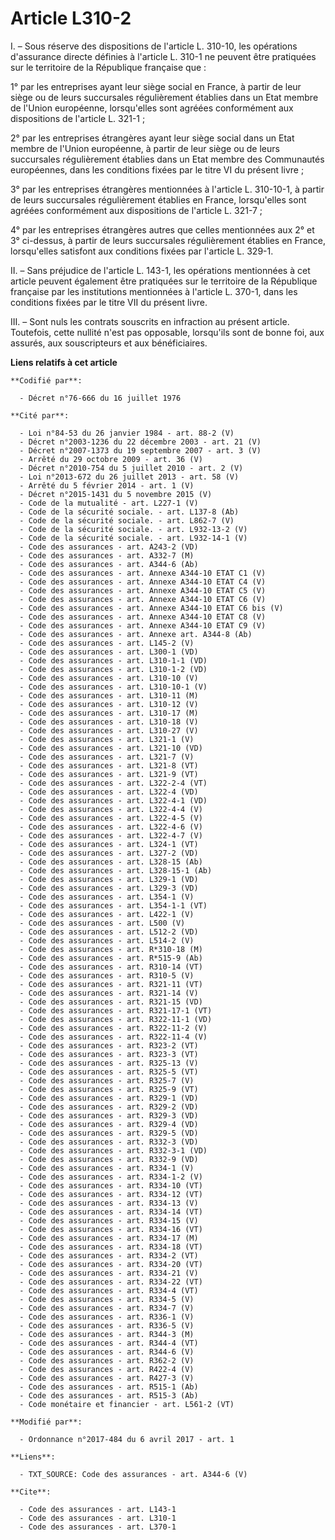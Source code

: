 # Article L310-2

I. – Sous réserve des dispositions de l'article L. 310-10, les opérations d'assurance directe définies à l'article L. 310-1
ne peuvent être pratiquées sur le territoire de la République française que :

1° par les entreprises ayant leur siège social en France, à partir de leur siège ou de leurs succursales régulièrement
établies dans un Etat membre de l'Union européenne, lorsqu'elles sont agréées conformément aux dispositions de l'article L.
321-1 ; 

2° par les entreprises étrangères ayant leur siège social dans un Etat membre de l'Union européenne, à partir de leur siège
ou de leurs succursales régulièrement établies dans un Etat membre des Communautés européennes, dans les conditions fixées
par le titre VI du présent livre ;

3° par les entreprises étrangères mentionnées à l'article L. 310-10-1, à partir de leurs succursales régulièrement établies
en France, lorsqu'elles sont agréées conformément aux dispositions de l'article L. 321-7 ;

4° par les entreprises étrangères autres que celles mentionnées aux 2° et 3° ci-dessus, à partir de leurs succursales
régulièrement établies en France, lorsqu'elles satisfont aux conditions fixées par l'article L. 329-1.

II. – Sans préjudice de l'article L. 143-1, les opérations mentionnées à cet article peuvent également être pratiquées sur le
territoire de la République française par les institutions mentionnées à l'article L. 370-1, dans les conditions fixées par
le titre VII du présent livre.

III. – Sont nuls les contrats souscrits en infraction au présent article. Toutefois, cette nullité n'est pas opposable,
lorsqu'ils sont de bonne foi, aux assurés, aux souscripteurs et aux bénéficiaires.

**Liens relatifs à cet article**

	**Codifié par**:

	  - Décret n°76-666 du 16 juillet 1976

	**Cité par**:

	  - Loi n°84-53 du 26 janvier 1984 - art. 88-2 (V)
	  - Décret n°2003-1236 du 22 décembre 2003 - art. 21 (V)
	  - Décret n°2007-1373 du 19 septembre 2007 - art. 3 (V)
	  - Arrêté du 29 octobre 2009 - art. 36 (V)
	  - Décret n°2010-754 du 5 juillet 2010 - art. 2 (V)
	  - Loi n°2013-672 du 26 juillet 2013 - art. 58 (V)
	  - Arrêté du 5 février 2014 - art. 1 (V)
	  - Décret n°2015-1431 du 5 novembre 2015 (V)
	  - Code de la mutualité - art. L227-1 (V)
	  - Code de la sécurité sociale. - art. L137-8 (Ab)
	  - Code de la sécurité sociale. - art. L862-7 (V)
	  - Code de la sécurité sociale. - art. L932-13-2 (V)
	  - Code de la sécurité sociale. - art. L932-14-1 (V)
	  - Code des assurances - art. A243-2 (VD)
	  - Code des assurances - art. A332-7 (M)
	  - Code des assurances - art. A344-6 (Ab)
	  - Code des assurances - art. Annexe A344-10 ETAT C1 (V)
	  - Code des assurances - art. Annexe A344-10 ETAT C4 (V)
	  - Code des assurances - art. Annexe A344-10 ETAT C5 (V)
	  - Code des assurances - art. Annexe A344-10 ETAT C6 (V)
	  - Code des assurances - art. Annexe A344-10 ETAT C6 bis (V)
	  - Code des assurances - art. Annexe A344-10 ETAT C8 (V)
	  - Code des assurances - art. Annexe A344-10 ETAT C9 (V)
	  - Code des assurances - art. Annexe art. A344-8 (Ab)
	  - Code des assurances - art. L145-2 (V)
	  - Code des assurances - art. L300-1 (VD)
	  - Code des assurances - art. L310-1-1 (VD)
	  - Code des assurances - art. L310-1-2 (VD)
	  - Code des assurances - art. L310-10 (V)
	  - Code des assurances - art. L310-10-1 (V)
	  - Code des assurances - art. L310-11 (M)
	  - Code des assurances - art. L310-12 (V)
	  - Code des assurances - art. L310-17 (M)
	  - Code des assurances - art. L310-18 (V)
	  - Code des assurances - art. L310-27 (V)
	  - Code des assurances - art. L321-1 (V)
	  - Code des assurances - art. L321-10 (VD)
	  - Code des assurances - art. L321-7 (V)
	  - Code des assurances - art. L321-8 (VT)
	  - Code des assurances - art. L321-9 (VT)
	  - Code des assurances - art. L322-2-4 (VT)
	  - Code des assurances - art. L322-4 (VD)
	  - Code des assurances - art. L322-4-1 (VD)
	  - Code des assurances - art. L322-4-4 (V)
	  - Code des assurances - art. L322-4-5 (V)
	  - Code des assurances - art. L322-4-6 (V)
	  - Code des assurances - art. L322-4-7 (V)
	  - Code des assurances - art. L324-1 (VT)
	  - Code des assurances - art. L327-2 (VD)
	  - Code des assurances - art. L328-15 (Ab)
	  - Code des assurances - art. L328-15-1 (Ab)
	  - Code des assurances - art. L329-1 (VD)
	  - Code des assurances - art. L329-3 (VD)
	  - Code des assurances - art. L354-1 (V)
	  - Code des assurances - art. L354-1-1 (VT)
	  - Code des assurances - art. L422-1 (V)
	  - Code des assurances - art. L500 (V)
	  - Code des assurances - art. L512-2 (VD)
	  - Code des assurances - art. L514-2 (V)
	  - Code des assurances - art. R*310-18 (M)
	  - Code des assurances - art. R*515-9 (Ab)
	  - Code des assurances - art. R310-14 (VT)
	  - Code des assurances - art. R310-5 (V)
	  - Code des assurances - art. R321-11 (VT)
	  - Code des assurances - art. R321-14 (V)
	  - Code des assurances - art. R321-15 (VD)
	  - Code des assurances - art. R321-17-1 (VT)
	  - Code des assurances - art. R322-11-1 (VD)
	  - Code des assurances - art. R322-11-2 (V)
	  - Code des assurances - art. R322-11-4 (V)
	  - Code des assurances - art. R323-2 (VT)
	  - Code des assurances - art. R323-3 (VT)
	  - Code des assurances - art. R325-13 (V)
	  - Code des assurances - art. R325-5 (VT)
	  - Code des assurances - art. R325-7 (V)
	  - Code des assurances - art. R325-9 (VT)
	  - Code des assurances - art. R329-1 (VD)
	  - Code des assurances - art. R329-2 (VD)
	  - Code des assurances - art. R329-3 (VD)
	  - Code des assurances - art. R329-4 (VD)
	  - Code des assurances - art. R329-5 (VD)
	  - Code des assurances - art. R332-3 (VD)
	  - Code des assurances - art. R332-3-1 (VD)
	  - Code des assurances - art. R332-9 (VD)
	  - Code des assurances - art. R334-1 (V)
	  - Code des assurances - art. R334-1-2 (V)
	  - Code des assurances - art. R334-10 (VT)
	  - Code des assurances - art. R334-12 (VT)
	  - Code des assurances - art. R334-13 (V)
	  - Code des assurances - art. R334-14 (VT)
	  - Code des assurances - art. R334-15 (V)
	  - Code des assurances - art. R334-16 (VT)
	  - Code des assurances - art. R334-17 (M)
	  - Code des assurances - art. R334-18 (VT)
	  - Code des assurances - art. R334-2 (VT)
	  - Code des assurances - art. R334-20 (VT)
	  - Code des assurances - art. R334-21 (V)
	  - Code des assurances - art. R334-22 (VT)
	  - Code des assurances - art. R334-4 (VT)
	  - Code des assurances - art. R334-5 (V)
	  - Code des assurances - art. R334-7 (V)
	  - Code des assurances - art. R336-1 (V)
	  - Code des assurances - art. R336-5 (V)
	  - Code des assurances - art. R344-3 (M)
	  - Code des assurances - art. R344-4 (VT)
	  - Code des assurances - art. R344-6 (V)
	  - Code des assurances - art. R362-2 (V)
	  - Code des assurances - art. R422-4 (V)
	  - Code des assurances - art. R427-3 (V)
	  - Code des assurances - art. R515-1 (Ab)
	  - Code des assurances - art. R515-3 (Ab)
	  - Code monétaire et financier - art. L561-2 (VT)

	**Modifié par**:

	  - Ordonnance n°2017-484 du 6 avril 2017 - art. 1

	**Liens**:

	  - TXT_SOURCE: Code des assurances - art. A344-6 (V)

	**Cite**:

	  - Code des assurances - art. L143-1
	  - Code des assurances - art. L310-1
	  - Code des assurances - art. L370-1

